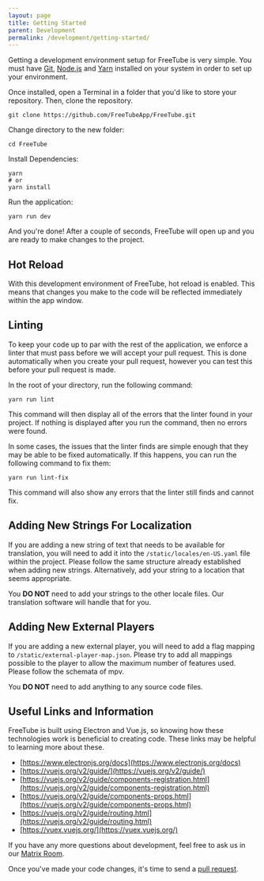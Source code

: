 ```yaml
---
layout: page
title: Getting Started
parent: Development
permalink: /development/getting-started/
---
```


Getting a development environment setup for FreeTube is very simple. You must have [Git](https://git-scm.com), [Node.js](https://nodejs.org/en/) and [Yarn](https://yarnpkg.com) installed on your system in order to set up your environment.

Once installed, open a Terminal in a folder that you'd like to store your repository. Then, clone the repository.

```
git clone https://github.com/FreeTubeApp/FreeTube.git
```

Change directory to the new folder:

```
cd FreeTube
```

Install Dependencies:

```
yarn
# or
yarn install
```

Run the application:

```
yarn run dev
```

And you're done! After a couple of seconds, FreeTube will open up and you are ready to make changes to the project.

## Hot Reload

With this development environment of FreeTube, hot reload is enabled. This means that changes you make to the code will be reflected immediately within the app window.

## Linting

To keep your code up to par with the rest of the application, we enforce a linter that must pass before we will accept your pull request. This is done automatically when you create your pull request, however you can test this before your pull request is made.

In the root of your directory, run the following command:

```
yarn run lint
```

This command will then display all of the errors that the linter found in your project. If nothing is displayed after you run the command, then no errors were found.

In some cases, the issues that the linter finds are simple enough that they may be able to be fixed automatically. If this happens, you can run the following command to fix them:

```
yarn run lint-fix
```

This command will also show any errors that the linter still finds and cannot fix.

## Adding New Strings For Localization

If you are adding a new string of text that needs to be available for translation, you will need to add it into the `/static/locales/en-US.yaml` file within the project. Please follow the same structure already established when adding new strings. Alternatively, add your string to a location that seems appropriate.

You **DO NOT** need to add your strings to the other locale files. Our translation software will handle that for you.

## Adding New External Players

If you are adding a new external player, you will need to add a flag mapping to `/static/external-player-map.json`.
Please try to add all mappings possible to the player to allow the maximum number of features used. Please follow the schemata of mpv.

You **DO NOT** need to add anything to any source code files.

## Useful Links and Information

FreeTube is built using Electron and Vue.js, so knowing how these technologies work is beneficial to creating code. These links may be helpful to learning more about these.

 - [https://www.electronjs.org/docs](https://www.electronjs.org/docs)
 - [https://vuejs.org/v2/guide/](https://vuejs.org/v2/guide/)
 - [https://vuejs.org/v2/guide/components-registration.html](https://vuejs.org/v2/guide/components-registration.html)
 - [https://vuejs.org/v2/guide/components-props.html](https://vuejs.org/v2/guide/components-props.html)
 - [https://vuejs.org/v2/guide/routing.html](https://vuejs.org/v2/guide/routing.html)
 - [https://vuex.vuejs.org/](https://vuex.vuejs.org/)

 If you have any more questions about development, feel free to ask us in our [Matrix Room](/community/matrix).

 Once you've made your code changes, it's time to send a [pull request](/development/creating-a-pull-request).

